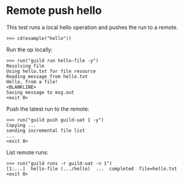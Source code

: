 # Remote push hello

This test runs a local hello operation and pushes the run to a remote.

    >>> cd(example("hello"))

Run the op locally:

    >>> run("guild run hello-file -y")
    Resolving file
    Using hello.txt for file resource
    Reading message from hello.txt
    Hello, from a file!
    <BLANKLINE>
    Saving message to msg.out
    <exit 0>

Push the latest run to the remote:

    >>> run("guild push guild-uat 1 -y")
    Copying ...
    sending incremental file list
    ...
    <exit 0>

List remote runs:

    >>> run("guild runs -r guild-uat -n 1")
    [1:...]  hello-file (.../hello)  ...  completed  file=hello.txt
    <exit 0>
